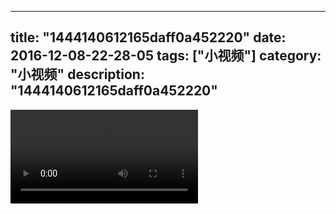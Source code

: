 
---
title: "1444140612165daff0a452220"
date: 2016-12-08-22-28-05
tags: ["小视频"]
category: "小视频"
description: "1444140612165daff0a452220"
---
<video src="http://ohtsqip0g.bkt.clouddn.com/1444140612165daff0a452220.mp4" controls="controls"></video>
